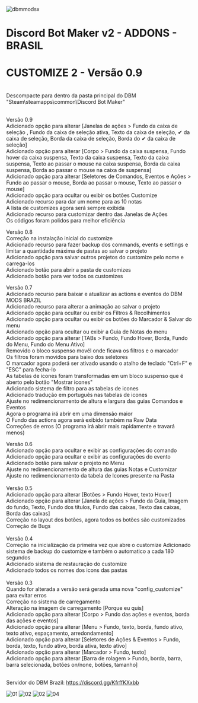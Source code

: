 ![dbmmodsx](https://user-images.githubusercontent.com/43226244/229944237-6a207629-ccbc-4204-b342-ac81506ade65.png)


# Discord Bot Maker v2 - ADDONS - BRASIL

# CUSTOMIZE 2 - Versão 0.9
<br>
Descompacte para dentro da pasta principal do DBM "Steam\steamapps\common\Discord Bot Maker"
<br><br>

Versão 0.9<br>
Adicionado opção para alterar [Janelas de ações > Fundo da caixa de seleção
, Fundo da caixa de seleção ativa, Texto da caixa de seleção, ✔ da caixa de seleção, Borda da caixa de seleção, Borda do ✔ da caixa de seleção]<br>
Adicionado opção para alterar [Corpo > Fundo da caixa suspensa, Fundo hover da caixa suspensa, Texto da caixa suspensa, Texto da caixa suspensa, Texto ao passar o mouse na caixa suspensa, Borda da caixa suspensa, Borda ao passar o mouse na caixa de suspensa]<br>
Adicionado opção para alterar [Seletores de Comandos, Eventos e Ações > Fundo ao passar o mouse, Borda ao passar o mouse, Texto ao passar o mouse]<br>
Adicionado opção para ocultar ou exibir os botões Customize<br>
Adicionado recurso para dar um nome para as 10 notas<br>
A lista de customizes agora será sempre exibida<br>
Adicionado recurso para customizar dentro das Janelas de Ações<br>
Os códigos foram polidos para melhor eficiência<br>


Versão 0.8<br>
Correção na instalação inicial do customize<br>
Adicionado recurso para fazer backup dos commands, events e settings e limitar a quantidade máxima de pastas ao salvar o projeto<br>
Adicionado opção para salvar outros projetos do customize pelo nome e carrega-los<br>
Adicionado botão para abrir a pasta de customizes<br>
Adicionado botão para ver todos os customizes<br>

Versão 0.7<br>
Adicionado recurso para baixar e atualizar as actions e eventos do DBM MODS BRAZIL<br>
Adicionado recurso para alterar a animação ao salvar o projeto<br>
Adicionado opção para ocultar ou exibir os Filtros & Recolhimentos<br>
Adicionado opção para ocultar ou exibir os botões do Marcador & Salvar do menu<br>
Adicionado opção para ocultar ou exibir a Guia de Notas do menu<br>
Adicionado opção para alterar [TABs > Fundo, Fundo Hover, Borda, Fundo do Menu, Fundo do Menu Ativo]<br>
Removido o bloco suspenso movél onde ficava os filtros e o marcador<br>
Os filtros foram movidos para baixo dos seletores<br>
O marcador agora poderá ser ativado usando o atalho de teclado "Ctrl+F" e "ESC" para fecha-lo<br>
As tabelas de icones foram transformadas em um bloco suspenso que é aberto pelo botão "Mostrar icones"<br>
Adicionado sistema de filtro para as tabelas de icones<br>
Adicionado tradução em português nas tabelas de icones<br>
Ajuste no redimencionamento de altura e largura das guias Comandos e Eventos<br>
Agora o programa irá abrir em uma dimensão maior<br>
O Fundo das actions agora será exibido também na Raw Data<br>
Correções de erros (O programa irá abrir mais rapidamente e travará menos)<br>

Versão 0.6<br>
Adicionado opção para ocultar e exibir as configurações do comando<br>
Adicionado opção para ocultar e exibir as configurações do evento<br>
Adicionado botão para salvar o projeto no Menu<br>
Ajuste no redimencionamento de altura das guias Notas e Customizar<br>
Ajuste no redimencionamento da tabela de Icones presente na Pasta<br>
<br>
Versão 0.5<br>
Adicionado opção para alterar [Botões > Fundo Hover, texto Hover]<br>
Adicionado opção para alterar [Janela de ações > Fundo da Guia, Imagem do fundo, Texto, Fundo dos títulos, Fundo das caixas, Texto das caixas, Borda das caixas]<br>
Correção no layout dos botões, agora todos os botões são customizados<br>
Correção de Bugs<br>
<br>
Versão 0.4<br>
Correção na inicialização da primeira vez que abre o customize
Adicionado sistema de backup do customize e também o automatico a cada 180 segundos<br>
Adicionado sistema de restauração do customize<br>
Adicionado todos os nomes dos icons das pastas<br>
<br>
Versão 0.3<br>
Quando for alterada a versão será gerada uma nova "config_customize" para evitar erros<br>
Correção no sistema de carregamento<br>
Alteração na imagem de carregamento [Porque eu quis]<br>
Adicionado opção para alterar [Corpo > Fundo das ações e eventos, borda das ações e eventos]<br>
Adicionado opção para alterar [Menu > Fundo, texto, borda, fundo ativo, texto ativo, espaçamento, arredondamento]<br>
Adicionado opção para alterar [Seletores de Ações & Eventos > Fundo, borda, texto, fundo ativo, borda ativa, texto ativo]<br>
Adicionado opção para alterar [Marcador > Fundo, texto]<br>
Adicionado opção para alterar [Barra de rolagem > Fundo, borda, barra, barra selecionada, botões on/none, botões, tamanho]<br>
<br>

Servidor do DBM Brazil: https://discord.gg/KfrffKXxbb

![01](https://github.com/XinXyla/Customize-DBM-v2/assets/43226244/1ac6d133-1100-48a9-8eb2-8a3944bcd41b)
![02](https://user-images.githubusercontent.com/43226244/227051757-26f5dc7c-befc-4b9d-bbf5-4b7ddda94a04.png)
![02](https://github.com/XinXyla/Customize-DBM-v2/assets/43226244/a179779d-abdb-4884-bc1f-c22f63d7e5af)
![04](https://user-images.githubusercontent.com/43226244/227052128-ba925b5b-bda3-4a88-a6b1-ea249b07544f.png)


